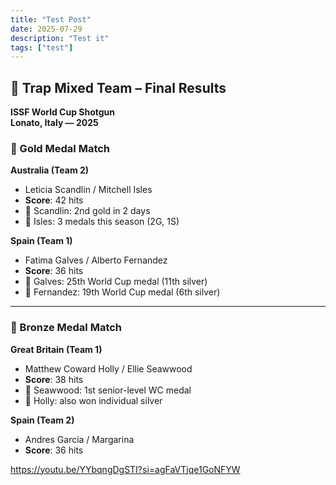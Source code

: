 ```yaml
---
title: "Test Post"
date: 2025-07-29
description: "Test it"
tags: ["test"]
---
```


## 🥇 Trap Mixed Team – Final Results  
**ISSF World Cup Shotgun**  
**Lonato, Italy — 2025**

### 🥇 Gold Medal Match  
**Australia (Team 2)**  
- Leticia Scandlin / Mitchell Isles  
- **Score**: 42 hits  
- 🔹 Scandlin: 2nd gold in 2 days  
- 🔹 Isles: 3 medals this season (2G, 1S)

**Spain (Team 1)**  
- Fatima Galves / Alberto Fernandez  
- **Score**: 36 hits  
- 🔹 Galves: 25th World Cup medal (11th silver)  
- 🔹 Fernandez: 19th World Cup medal (6th silver)

---

### 🥉 Bronze Medal Match  
**Great Britain (Team 1)**  
- Matthew Coward Holly / Ellie Seawwood  
- **Score**: 38 hits  
- 🔹 Seawwood: 1st senior-level WC medal  
- 🔹 Holly: also won individual silver

**Spain (Team 2)**  
- Andres Garcia / Margarina  
- **Score**: 36 hits

https://youtu.be/YYbqngDgSTI?si=agFaVTjqe1GoNFYW
